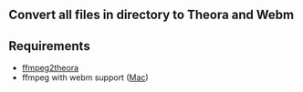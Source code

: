Convert all files in directory to Theora and Webm
---
## Requirements
- [ffmpeg2theora](http://v2v.cc/~j/ffmpeg2theora/)
- ffmpeg with webm support ([Mac](https://gist.github.com/clayton/6196167))
